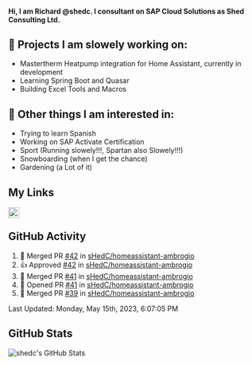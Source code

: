 #### Hi, I am Richard @shedc. I consultant on SAP Cloud Solutions as Shed Consulting Ltd.

## 👋 Projects I am slowely working on:
- Mastertherm Heatpump integration for Home Assistant, currently in development
- Learning Spring Boot and Quasar
- Building Excel Tools and Macros

## 👀 Other things I am interested in:
- Trying to learn Spanish
- Working on SAP Activate Certification
- Sport (Running slowely!!!, Spartan also Slowely!!!)
- Snowboarding (when I get the chance)
- Gardening (a Lot of it)

## My Links
[<img align="left" alt="shedc | LinkedIn" width="22px" src="https://cdn.jsdelivr.net/npm/simple-icons@v3/icons/linkedin.svg" />][linkedin]

<br/>

## GitHub Activity
<!--RECENT_ACTIVITY:start-->
1. 🎉 Merged PR [#42](https://github.com/sHedC/homeassistant-ambrogio/pull/42) in [sHedC/homeassistant-ambrogio](https://github.com/sHedC/homeassistant-ambrogio)
2. 👍 Approved [#42](https://github.com/sHedC/homeassistant-ambrogio/pull/42#pullrequestreview-1426720077) in [sHedC/homeassistant-ambrogio](https://github.com/sHedC/homeassistant-ambrogio)
3. 🎉 Merged PR [#41](https://github.com/sHedC/homeassistant-ambrogio/pull/41) in [sHedC/homeassistant-ambrogio](https://github.com/sHedC/homeassistant-ambrogio)
4. 💪 Opened PR [#41](https://github.com/sHedC/homeassistant-ambrogio/pull/41) in [sHedC/homeassistant-ambrogio](https://github.com/sHedC/homeassistant-ambrogio)
5. 🎉 Merged PR [#39](https://github.com/sHedC/homeassistant-ambrogio/pull/39) in [sHedC/homeassistant-ambrogio](https://github.com/sHedC/homeassistant-ambrogio)
<!--RECENT_ACTIVITY:end-->
<!--RECENT_ACTIVITY:last_update-->
Last Updated: Monday, May 15th, 2023, 6:07:05 PM
<!--RECENT_ACTIVITY:last_update_end-->

## GitHub Stats
<img align="left" alt="shedc's GitHub Stats" src="https://github-readme-stats.vercel.app/api?username=shedc&show_icons=true&hide_title=true" />

[linkedin]: https://www.linkedin.com/in/richard-holmes-3314251/
